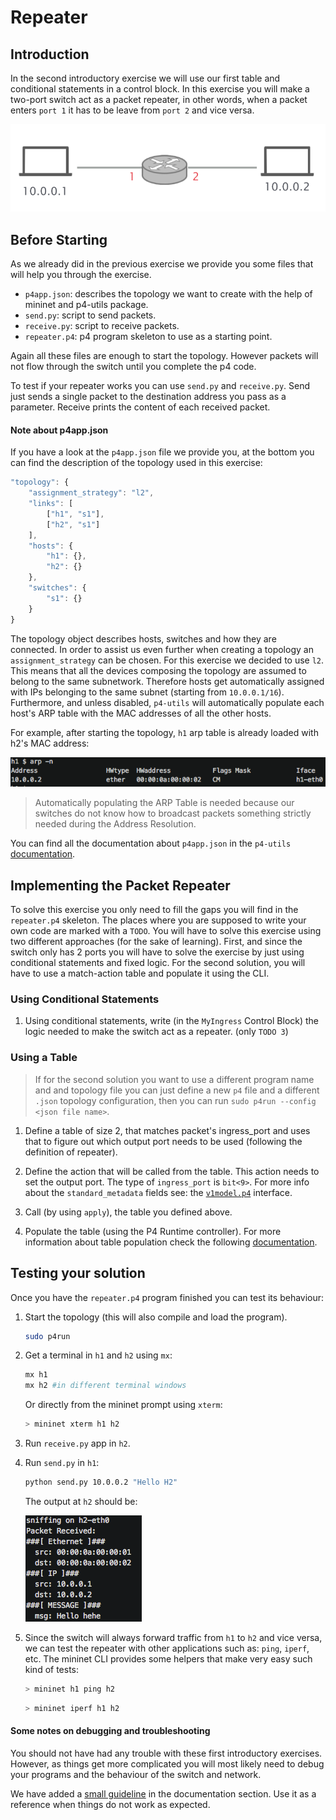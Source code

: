 # Repeater

## Introduction

In the second introductory exercise we will use our first table and conditional
statements in a control block. In this exercise you will make a two-port
switch act as a packet repeater, in other words, when a packet enters `port 1`
it has to be leave from `port 2` and vice versa.

<p align="center">
<img src="images/topology.png" title="Repeater Topology">
<p/>

## Before Starting

As we already did in the previous exercise we provide you some files that will
help you through the exercise.

  *  `p4app.json`: describes the topology we want to create with the help
     of mininet and p4-utils package.
  *  `send.py`: script to send packets.
  *  `receive.py`: script to receive packets.
  *  `repeater.p4`: p4 program skeleton to use as a starting point.

Again all these files are enough to start the topology. However packets will
not flow through the switch until you complete the p4 code.

To test if your repeater works you can use `send.py` and `receive.py`. Send just sends a single
packet to the destination address you pass as a parameter. Receive prints the content of each
received packet.

#### Note about p4app.json

If you have a look at the `p4app.json` file we provide you, at the bottom you can find
the description of the topology used in this exercise:

```javascript
"topology": {
    "assignment_strategy": "l2",
    "links": [
        ["h1", "s1"],
        ["h2", "s1"]
    ],
    "hosts": {
        "h1": {},
        "h2": {}
    },
    "switches": {
        "s1": {}
    }
}
```

The topology object describes hosts, switches and how they are connected.
In order to assist us even further when creating a topology an `assignment_strategy`
can be chosen. For this exercise we decided to use `l2`. This means that all the devices composing
the topology are assumed to belong to the same subnetwork. Therefore hosts get automatically assigned
with IPs belonging to the same subnet (starting from `10.0.0.1/16`). Furthermore, and unless disabled,
`p4-utils` will automatically populate each host's ARP table with the MAC addresses of all the other hosts.

For example, after starting the topology, `h1` arp table is already loaded with h2's MAC address:

<img src="images/arp_example.png" title="Repeater Topology">

> Automatically populating the ARP Table is needed because our switches do
> not know how to broadcast packets something strictly needed during the Address Resolution.

You can find all the documentation about `p4app.json` in the `p4-utils` [documentation](https://github.com/nsg-ethz/p4-utils#topology-description).

## Implementing the Packet Repeater

To solve this exercise you only need to fill the gaps you will find in the
`repeater.p4` skeleton. The places where you are supposed to write your own code
are marked with a `TODO`. You will have to solve this exercise using two
different approaches (for the sake of learning). First, and since the switch
only has 2 ports you will have to solve the exercise by just using conditional statements
and fixed logic. For the second solution, you will have to use a match-action table and
populate it using the CLI.

### Using Conditional Statements

1. Using conditional statements, write (in the `MyIngress` Control Block) the logic
needed to make the switch act as a repeater. (only `TODO 3`)

### Using a Table

> If for the second solution you want to use a different program name and
> and topology file you can just define a new `p4` file and a different `.json`
> topology configuration, then you can run `sudo p4run --config <json file name>`.

1. Define a table of size 2, that matches packet's ingress_port and uses that
to figure out which output port needs to be used (following the definition of repeater).

2. Define the action that will be called from the table. This action needs to set the output port. The
type of `ingress_port` is `bit<9>`. For more info about the `standard_metadata` fields see:
the [`v1model.p4`](https://github.com/p4lang/p4c/blob/master/p4include/v1model.p4) interface.

3. Call (by using `apply`), the table you defined above.

4. Populate the table (using the P4 Runtime controller). For more information
about table population check the following [documentation](../../../documentation/control-plane.md).

## Testing your solution

Once you have the `repeater.p4` program finished you can test its behaviour:

1. Start the topology (this will also compile and load the program).

   ```bash
   sudo p4run
   ```

2. Get a terminal in `h1` and `h2` using `mx`:

   ```bash
   mx h1
   mx h2 #in different terminal windows
   ```

   Or directly from the mininet prompt using `xterm`:

   ```bash
   > mininet xterm h1 h2
   ```


3. Run `receive.py` app in `h2`.

4. Run `send.py` in `h1`:

   ```bash
   python send.py 10.0.0.2 "Hello H2"
   ```

   The output at `h2` should be:

   <img src="images/h2_output.png" title="Receive Output">

5. Since the switch will always forward traffic from `h1` to `h2` and vice versa, we can test
the repeater with other applications such as: `ping`, `iperf`, etc. The mininet CLI provides some helpers
that make very easy such kind of tests:

   ```bash
   > mininet h1 ping h2
   ```

   ```bash
   > mininet iperf h1 h2
   ```

#### Some notes on debugging and troubleshooting

You should not have had any trouble with these first introductory exercises. However, as things get
more complicated you will most likely need to debug your programs and the behaviour of the switch and network.

We have added a [small guideline](../../../documentation/debugging-and-troubleshooting.md) in the documentation section. Use it as a reference when things do not work as
expected.
